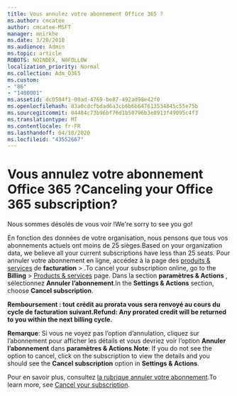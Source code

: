 ```yaml
---
title: Vous annulez votre abonnement Office 365 ?
ms.author: cmcatee
author: cmcatee-MSFT
manager: mnirkhe
ms.date: 3/20/2018
ms.audience: Admin
ms.topic: article
ROBOTS: NOINDEX, NOFOLLOW
localization_priority: Normal
ms.collection: Adm_O365
ms.custom:
- "86"
- "1400001"
ms.assetid: dc0504f1-00ad-4769-be87-492ad98e42f0
ms.openlocfilehash: 83a0cdcfbdad6a3cb6b6b647613534845c55e75b
ms.sourcegitcommit: 04484c73b96bf76d1b50796b3e8913f49095c4f3
ms.translationtype: MT
ms.contentlocale: fr-FR
ms.lasthandoff: 04/18/2020
ms.locfileid: "43552667"
---
```

# <a name="canceling-your-office-365-subscription"></a><span data-ttu-id="deac5-102">Vous annulez votre abonnement Office 365 ?</span><span class="sxs-lookup"><span data-stu-id="deac5-102">Canceling your Office 365 subscription?</span></span>

<span data-ttu-id="deac5-103">Nous sommes désolés de vous voir !</span><span class="sxs-lookup"><span data-stu-id="deac5-103">We're sorry to see you go!</span></span>
  
<span data-ttu-id="deac5-104">En fonction des données de votre organisation, nous pensons que tous vos abonnements actuels ont moins de 25 sièges.</span><span class="sxs-lookup"><span data-stu-id="deac5-104">Based on your organization data, we believe all your current subscriptions have less than 25 seats.</span></span> <span data-ttu-id="deac5-105">Pour annuler votre abonnement en ligne, accédez à la page des [produits & services](https://go.microsoft.com/fwlink/p/?linkid=842054) de **facturation** \> .</span><span class="sxs-lookup"><span data-stu-id="deac5-105">To cancel your subscription online, go to the **Billing** \> [Products & services](https://go.microsoft.com/fwlink/p/?linkid=842054) page.</span></span> <span data-ttu-id="deac5-106">Dans la section **paramètres & Actions** , sélectionnez **Annuler l’abonnement**.</span><span class="sxs-lookup"><span data-stu-id="deac5-106">In the **Settings & Actions** section, choose **Cancel subscription**.</span></span>
  
<span data-ttu-id="deac5-107">**Remboursement : tout crédit au prorata vous sera renvoyé au cours du cycle de facturation suivant.**</span><span class="sxs-lookup"><span data-stu-id="deac5-107">**Refund: Any prorated credit will be returned to you within the next billing cycle.**</span></span> 

<span data-ttu-id="deac5-108">**Remarque**: Si vous ne voyez pas l’option d’annulation, cliquez sur l’abonnement pour afficher les détails et vous devriez voir l’option **Annuler l’abonnement** dans **paramètres & Actions**.</span><span class="sxs-lookup"><span data-stu-id="deac5-108">**Note**: If you do not see the option to cancel, click on the subscription to view the details and you should see the **Cancel subscription** option in **Settings & Actions**.</span></span> 

<span data-ttu-id="deac5-109">Pour en savoir plus, consultez [la rubrique annuler votre abonnement](https://docs.microsoft.com/office365/admin/subscriptions-and-billing/cancel-your-subscription).</span><span class="sxs-lookup"><span data-stu-id="deac5-109">To learn more, see [Cancel your subscription](https://docs.microsoft.com/office365/admin/subscriptions-and-billing/cancel-your-subscription).</span></span> 
